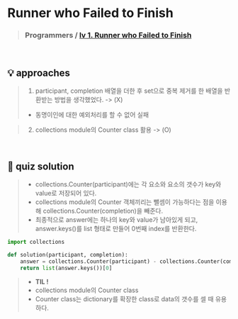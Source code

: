 # Runner who Failed to Finish

> ### Programmers / <a href = https://school.programmers.co.kr/learn/courses/30/lessons/42576>lv 1. Runner who Failed to Finish</a>

<br>

## 💡 approaches
>  1. participant, completion 배열을 더한 후 set으로 중복 제거를 한 배열을 반환받는 방법을 생각했었다. -> (X)
>  - 동명이인에 대한 예외처리를 할 수 없어 실패

>  2. collections module의 Counter class 활용 -> (O)

<br>

## 🔑 quiz solution

>  - collections.Counter(participant)에는 각 요소와 요소의 갯수가 key와 value로 저장되어 있다. 
>  - collections module의 Counter 객체끼리는 뺄셈이 가능하다는 점을 이용해 collections.Counter(completion)을 빼준다. 
>  - 최종적으로 answer에는 하나의 key와 value가 남아있게 되고, answer.keys()를 list 형태로 만들어 0번째 index를 반환한다. 

```py
import collections

def solution(participant, completion):
    answer = collections.Counter(participant) - collections.Counter(completion) 
    return list(answer.keys())[0] 
```

>  - <strong> TIL ! </strong>
>  - collections module의 Counter class
>  - Counter class는 dictionary를 확장한 class로 data의 갯수를 셀 때 유용하다.